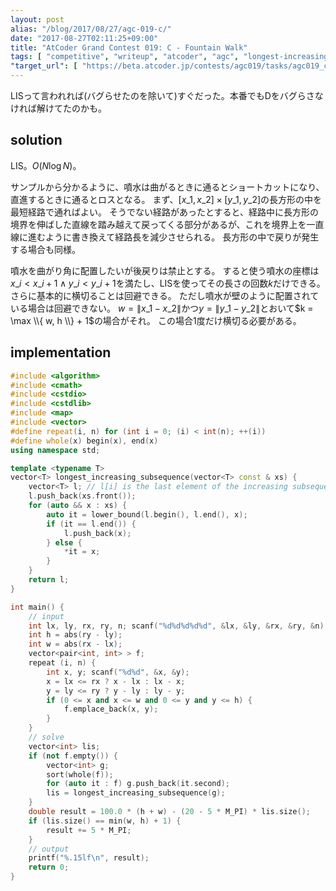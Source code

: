 ```yaml
---
layout: post
alias: "/blog/2017/08/27/agc-019-c/"
date: "2017-08-27T02:11:25+09:00"
title: "AtCoder Grand Contest 019: C - Fountain Walk"
tags: [ "competitive", "writeup", "atcoder", "agc", "longest-increasing-subsequence" ]
"target_url": [ "https://beta.atcoder.jp/contests/agc019/tasks/agc019_c" ]
---
```


LISって言われれば(バグらせたのを除いて)すぐだった。本番でもDをバグらさなければ解けてたのかも。

## solution

LIS。$O(N \log N)$。

サンプルから分かるように、噴水は曲がるときに通るとショートカットになり、直進するときに通るとロスとなる。
まず、$[x\_1, x\_2] \times [y\_1, y\_2]$の長方形の中を最短経路で通ればよい。
そうでない経路があったとすると、経路中に長方形の境界を伸ばした直線を踏み越えて戻ってくる部分があるが、これを境界上を一直線に進むように書き換えて経路長を減少させられる。
長方形の中で戻りが発生する場合も同様。

噴水を曲がり角に配置したいが後戻りは禁止とする。
すると使う噴水の座標は$x\_i \lt x\_{i+1} \land y\_i \lt y\_{i+1}$を満たし、LISを使ってその長さの回数$k$だけできる。
さらに基本的に横切ることは回避できる。
ただし噴水が壁のように配置されている場合は回避できない。
$w = \|x\_1 - x\_2\|$かつ$y = \|y\_1 - y\_2\|$とおいて$k = \max \\{ w, h \\} + 1$の場合がそれ。
この場合$1$度だけ横切る必要がある。

## implementation

``` c++
#include <algorithm>
#include <cmath>
#include <cstdio>
#include <cstdlib>
#include <map>
#include <vector>
#define repeat(i, n) for (int i = 0; (i) < int(n); ++(i))
#define whole(x) begin(x), end(x)
using namespace std;

template <typename T>
vector<T> longest_increasing_subsequence(vector<T> const & xs) {
    vector<T> l; // l[i] is the last element of the increasing subsequence whose length is i+1
    l.push_back(xs.front());
    for (auto && x : xs) {
        auto it = lower_bound(l.begin(), l.end(), x);
        if (it == l.end()) {
            l.push_back(x);
        } else {
            *it = x;
        }
    }
    return l;
}

int main() {
    // input
    int lx, ly, rx, ry, n; scanf("%d%d%d%d%d", &lx, &ly, &rx, &ry, &n);
    int h = abs(ry - ly);
    int w = abs(rx - lx);
    vector<pair<int, int> > f;
    repeat (i, n) {
        int x, y; scanf("%d%d", &x, &y);
        x = lx <= rx ? x - lx : lx - x;
        y = ly <= ry ? y - ly : ly - y;
        if (0 <= x and x <= w and 0 <= y and y <= h) {
            f.emplace_back(x, y);
        }
    }
    // solve
    vector<int> lis;
    if (not f.empty()) {
        vector<int> g;
        sort(whole(f));
        for (auto it : f) g.push_back(it.second);
        lis = longest_increasing_subsequence(g);
    }
    double result = 100.0 * (h + w) - (20 - 5 * M_PI) * lis.size();
    if (lis.size() == min(w, h) + 1) {
        result += 5 * M_PI;
    }
    // output
    printf("%.15lf\n", result);
    return 0;
}
```
